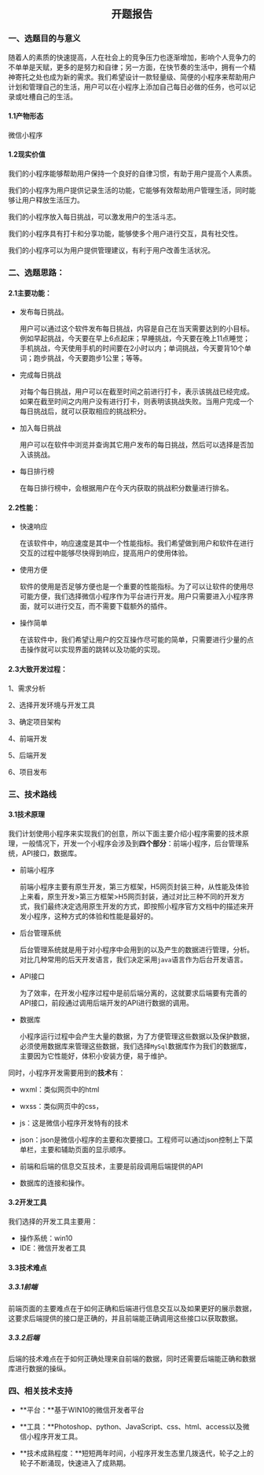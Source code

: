 ## <center>开题报告</center>

### 一、选题目的与意义

随着人的素质的快速提高，人在社会上的竞争压力也逐渐增加，影响个人竞争力的不单单是天赋，更多的是努力和自律；另一方面，在快节奏的生活中，拥有一个精神寄托之处也成为新的需求。我们希望设计一款轻量级、简便的小程序来帮助用户计划和管理自己的生活，用户可以在小程序上添加自己每日必做的任务，也可以记录或吐槽自己的生活。

#### 1.1产物形态
微信小程序

#### 1.2现实价值
我们的小程序能够帮助用户保持一个良好的自律习惯，有助于用户提高个人素质。

我们的小程序为用户提供记录生活的功能，它能够有效帮助用户管理生活，同时能够让用户释放生活压力。 

我们的小程序放入每日挑战，可以激发用户的生活斗志。

我们的小程序具有打卡和分享功能，能够使多个用户进行交互，具有社交性。

我们的小程序可以为用户提供管理建议，有利于用户改善生活状况。

### 二、选题思路：

#### 2.1主要功能：

+ 发布每日挑战。

     用户可以通过这个软件发布每日挑战，内容是自己在当天需要达到的小目标。例如早起挑战，今天要在早上6点起床；早睡挑战，今天要在晚上11点睡觉；手机挑战，今天使用手机的时间要在2小时以内；单词挑战，今天要背10个单词；跑步挑战，今天要跑步1公里；等等。

+ 完成每日挑战

    对每个每日挑战，用户可以在截至时间之前进行打卡，表示该挑战已经完成。如果在截至时间之内用户没有进行打卡，则表明该挑战失败。当用户完成一个每日挑战后，就可以获取相应的挑战积分。

+ 加入每日挑战

    用户可以在软件中浏览并查询其它用户发布的每日挑战，然后可以选择是否加入该挑战。

+ 每日排行榜

    在每日排行榜中，会根据用户在今天内获取的挑战积分数量进行排名。

#### 2.2性能：

+ 快速响应

    在该软件中，响应速度是其中一个性能指标。我们希望做到用户和软件在进行交互的过程中能够尽快得到响应，提高用户的使用体验。

+ 使用方便

    软件的使用是否足够方便也是一个重要的性能指标。为了可以让软件的使用尽可能方便，我们选择微信小程序作为平台进行开发。用户只需要进入小程序界面，就可以进行交互，而不需要下载额外的插件。

+ 操作简单

    在该软件中，我们希望让用户的交互操作尽可能的简单，只需要进行少量的点击操作就可以实现界面的跳转以及功能的实现。

#### 2.3大致开发过程：

1、需求分析

2、选择开发环境与开发工具

3、确定项目架构

4、前端开发

5、后端开发

6、项目发布



### 三、技术路线

#### 3.1技术原理

我们计划使用小程序来实现我们的创意，所以下面主要介绍小程序需要的技术原理，一般情况下，开发一个小程序会涉及到**四个部分**：前端小程序，后台管理系统，API接口，数据库。

+ 前端小程序

    前端小程序主要有原生开发，第三方框架，H5网页封装三种，从性能及体验上来看，原生开发>第三方框架>H5网页封装，通过对比三种不同的开发方式，我们最终决定选用原生开发的方式，即按照小程序官方文档中的描述来开发小程序，这种方式的体验和性能是最好的。

+ 后台管理系统

    后台管理系统就是用于对小程序中会用到的以及产生的数据进行管理，分析。对比几种常用的后天开发语言，我们决定采用`java`语言作为后台开发语言。

+ API接口

    为了效率，在开发小程序过程中是前后端分离的，这就要求后端要有完善的API接口，前段通过调用后端开发的API进行数据的调用。

+ 数据库

    小程序运行过程中会产生大量的数据，为了方便管理这些数据以及保护数据，必须使用数据库来管理这些数据，我们选择`MySql`数据库作为我们的数据库，主要因为它性能好，体积小安装方便，易于维护。

同时，小程序开发需要用到的**技术**有：

+ wxml：类似网页中的html
+ wxss：类似网页中的css，
+ js：这是微信小程序开发特有的技术
+ json：json是微信小程序的主要和次要接口。工程师可以通过json控制上下菜单栏，主要和辅助页面的显示顺序。

+ 前端和后端的信息交互技术，主要是前段调用后端提供的API
+ 数据库的连接和操作。

#### 3.2开发工具

我们选择的开发工具主要用：

+ 操作系统：win10
+ IDE：微信开发者工具

#### 3.3技术难点

##### 3.3.1前端

前端页面的主要难点在于如何正确和后端进行信息交互以及如果更好的展示数据，这要求后端提供的接口是正确的，并且前端能正确调用这些接口以获取数据。

##### 3.3.2后端

后端的技术难点在于如何正确处理来自前端的数据，同时还需要后端能正确和数据库进行数据的操纵。

### 四、相关技术支持

+ **平台：**基于WIN10的微信开发者平台

+ **工具：**Photoshop、python、JavaScript、css、html、access以及微信小程序开发工具。

+ **技术成熟程度：**短短两年时间，小程序开发生态里几拨迭代，轮子之上的轮子不断涌现，快速进入了成熟期。

